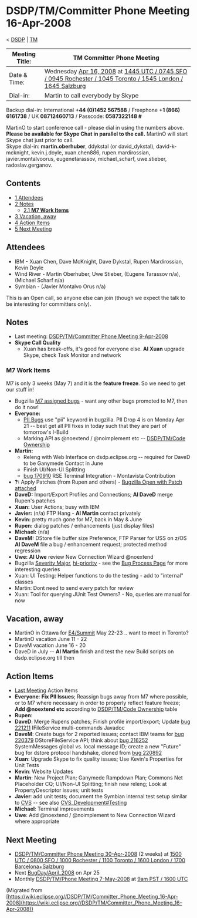 

DSDP/TM/Committer Phone Meeting 16-Apr-2008
===========================================

< [DSDP](/DSDP "DSDP")‎ | [TM](/DSDP/TM "DSDP/TM")

| Meeting Title: | **TM Committer Phone Meeting** |
| --- | --- |
| Date & Time: | Wednesday [Apr 16, 2008](/index.php?title=Apr_16,_2008&action=edit&redlink=1 "Apr 16, 2008 (page does not exist)") at [1445 UTC / 0745 SFO / 0945 Rochester / 1045 Toronto / 1545 London / 1645 Salzburg](http://www.timeanddate.com/worldclock/meetingdetails.html?year=2008&month=4&day=16&hour=14&min=45&sec=0&p1=224&p2=159&p3=250&p4=136&p5=223&iv=1800) |
| Dial-in: | Martin to call everybody by Skype |

Backup dial-in: International **+44 (0)1452 567588** / Freephone **+1 (866) 6161738** / UK **08712460713** / Passcode: **0587322148 #**

MartinO to start conference call - please dial in using the numbers above.  
**Please be available for Skype Chat in parallel to the call.** MartinO will start Skype chat just prior to call.  
Skype dial-in: **martin.oberhuber**, ddykstal (or david\_dykstal), david-k-mcknight, kevin.j.doyle, xuan.chen886, rupen.mardirossian, javier.montalvoorus, eugenetarassov, michael\_scharf, uwe.stieber, radoslav.gerganov.  

Contents
--------

*   [1 Attendees](#Attendees)
*   [2 Notes](#Notes)
    *   [2.1 **M7 Work Items**](#M7-Work-Items)
*   [3 Vacation, away](#Vacation.2C-away)
*   [4 Action Items](#Action-Items)
*   [5 Next Meeting](#Next-Meeting)

Attendees
---------

*   IBM - Xuan Chen, Dave McKnight, Dave Dykstal, Rupen Mardirossian, Kevin Doyle
*   Wind River - Martin Oberhuber, Uwe Stieber, (Eugene Tarassov n/a), (Michael Scharf n/a)
*   Symbian - (Javier Montalvo Orus n/a)

This is an Open call, so anyone else can join (though we expect the talk to be interesting for committers only).

Notes
-----

*   Last meeting: [DSDP/TM/Committer Phone Meeting 9-Apr-2008](/DSDP/TM/Committer_Phone_Meeting_9-Apr-2008 "DSDP/TM/Committer Phone Meeting 9-Apr-2008")
*   **Skype Call Quality**
    *   Xuan has break-offs, it's good for everyone else. **AI Xuan** upgrade Skype, check Task Monitor and network

### **M7 Work Items**

M7 is only 3 weeks (May 7) and it is the **feature freeze**. So we need to get our stuff in!

*   Bugzilla [M7 assigned bugs](https://bugs.eclipse.org/bugs/buglist.cgi?query_format=advanced&classification=DSDP&product=Target+Management&target_milestone=3.0+M6&target_milestone=3.0+M7&bug_status=UNCONFIRMED&bug_status=NEW&bug_status=ASSIGNED&bug_status=REOPENED&cmdtype=doit) \- want any other bugs promoted to M7, then do it now!
*   **Everyone:**
    *   [PII Bugs](https://bugs.eclipse.org/bugs/buglist.cgi?query_format=advanced&product=Target+Management&keywords_type=allwords&keywords=pii&bug_status=UNCONFIRMED&bug_status=NEW&bug_status=ASSIGNED&bug_status=REOPENED&cmdtype=doit) use "pii" keyword in bugzilla. PII Drop 4 is on Monday Apr 21 -- best get all PII fixes in today such that they are part of tomorrow's I-Build
    *   Marking API as @noextend / @noimplement etc -- [DSDP/TM/Code Ownership](/DSDP/TM/Code_Ownership "DSDP/TM/Code Ownership")
*   **Martin:**
    *   Releng with Web Interface on dsdp.eclipse.org -- required for DaveD to be Ganymede Contact in June
    *   Finish UI/Non-UI Splitting
    *   [bug 170910](https://bugs.eclipse.org/bugs/show_bug.cgi?id=170910) RSE Terminal Integration - Montavista Contribution
*   **?:** Apply Patches (from Rupen and others) - [Bugzilla Open with Patch attached](https://bugs.eclipse.org/bugs/buglist.cgi?query_format=advanced&classification=DSDP&product=Target+Management&bug_status=UNCONFIRMED&bug_status=NEW&bug_status=ASSIGNED&bug_status=REOPENED&cmdtype=doit&field0-0-0=attachments.ispatch&type0-0-0=equals&value0-0-0=1)
*   **DaveD:** Import/Export Profiles and Connections; **AI DaveD** merge Rupen's patches
*   **Xuan:** User Actions; busy with IBM
*   **Javier:** (n/a) FTP Hang - **AI Martin** contact privately
*   **Kevin:** pretty much gone for M7, back in May & June
*   **Rupen:** dialog patches / enhancements (just display files)
*   **Michael:** (n/a)
*   **DaveM:** DStore file buffer size Preference; FTP Parser for USS on z/OS **AI DaveM** file a bug / enhancement request; protected method regression
*   **Uwe:** **AI Uwe** review New Connection Wizard @noextend
*   Bugzilla [Severity Major](https://bugs.eclipse.org/bugs/buglist.cgi?query_format=advanced&classification=DSDP&product=Target+Management&bug_status=UNCONFIRMED&bug_status=NEW&bug_status=ASSIGNED&bug_status=REOPENED&bug_severity=blocker&bug_severity=critical&bug_severity=major&cmdtype=doit), [hi-priority](https://bugs.eclipse.org/bugs/buglist.cgi?query_format=advanced&classification=DSDP&product=Target+Management&bug_status=UNCONFIRMED&bug_status=NEW&bug_status=ASSIGNED&bug_status=REOPENED&cmdtype=doit&field0-0-0=priority&type0-0-0=regexp&value0-0-0=P%5B12%5D&field0-0-1=bug_severity&type0-0-1=regexp&value0-0-1=blocker%7Ccritical%7Cmajor) \- see the [Bug Process Page](https://www.eclipse.org/dsdp/tm/development/bug_process.php) for more interesting queries
*   Xuan: UI Testing: Helper functions to do the testing - add to "internal" classes
*   Martin: Dont need to send every patch for review
*   Xuan: Tool for querying JUnit Test Owners? - No, queries are manual for now

Vacation, away
--------------

*   MartinO in Ottawa for [E4/Summit](/E4/Summit "E4/Summit") May 22-23 .. want to meet in Toronto?
*   MartinO vacation June 11 - 22
*   DaveM vacation June 16 - 20
*   DaveD in July -- **AI Martin** finish and test the new Build scripts on dsdp.eclipse.org till then

Action Items
------------

*   [Last Meeting](/DSDP/TM/Committer_Phone_Meeting_9-Apr-2008#Action_Items "DSDP/TM/Committer Phone Meeting 9-Apr-2008") Action Items
*   **Everyone**: **Fix PII Issues**; Reassign bugs away from M7 where possible, or to M7 where necessary in order to properly reflect feature freeze; **Add @noextend etc** according to [DSDP/TM/Code Ownership](/DSDP/TM/Code_Ownership "DSDP/TM/Code Ownership") table
*   **Rupen**:
*   **DaveD**: Merge Rupens patches; Finish profile import/export; Update [bug 221211](https://bugs.eclipse.org/bugs/show_bug.cgi?id=221211) IFileService multi-commands Javadoc
*   **DaveM**: Create bugs for 2 reported issues; contact IBM teams for [bug 220379](https://bugs.eclipse.org/bugs/show_bug.cgi?id=220379) DStoreFileService API; think about [bug 216252](https://bugs.eclipse.org/bugs/show_bug.cgi?id=216252) SystemMessages global vs. local message ID; create a new "Future" bug for dstore protocol handshake, cloned from [bug 220892](https://bugs.eclipse.org/bugs/show_bug.cgi?id=220892)
*   **Xuan**: Upgrade Skype to fix quality issues; Use Kevin's Properties for Unit Tests
*   **Kevin**: Website Updates
*   **Martin**: New Project Plan; Ganymede Rampdown Plan; Commons Net Placeholder CQ; UI/Non-UI Splitting; finish new releng; Look at PropertyDescriptor issues; unit tests
*   **Javier**: add unit tests; document the Symbian internal test setup similar to [CVS](https://bugs.eclipse.org/bugs/show_bug.cgi?id=204138#c20) \-\- see also [CVS_Development#Testing](/CVS_Development#Testing "CVS Development")
*   **Michael**: Terminal improvements
*   **Uwe**: Add @noextend / @noimplement to New Connection Wizard where appropriate

Next Meeting
------------

*   [DSDP/TM/Committer Phone Meeting 30-Apr-2008](/DSDP/TM/Committer_Phone_Meeting_30-Apr-2008 "DSDP/TM/Committer Phone Meeting 30-Apr-2008") (2 weeks) at [1500 UTC / 0800 SFO / 1000 Rochester / 1100 Toronto / 1600 London / 1700 Barcelona+Salzburg](http://www.timeanddate.com/worldclock/meetingdetails.html?year=2008&month=4&day=30&hour=15&min=0&sec=0&p1=224&p2=159&p3=250&p4=31&p5=223&iv=1800)
*   Next [BugDay/April_2008](/BugDay/April_2008 "BugDay/April 2008") on Apr 25
*   Monthly [DSDP/TM/Phone Meeting 7-May-2008](/DSDP/TM/Phone_Meeting_7-May-2008 "DSDP/TM/Phone Meeting 7-May-2008") at [9am PST / 1600 UTC](http://www.timeanddate.com/worldclock/fixedtime.html?month=5&day=7&year=2008&hour=16&min=00&sec=0&p1=0)


(Migrated from [https://wiki.eclipse.org//DSDP/TM/Committer_Phone_Meeting_16-Apr-2008](https://wiki.eclipse.org//DSDP/TM/Committer_Phone_Meeting_16-Apr-2008))